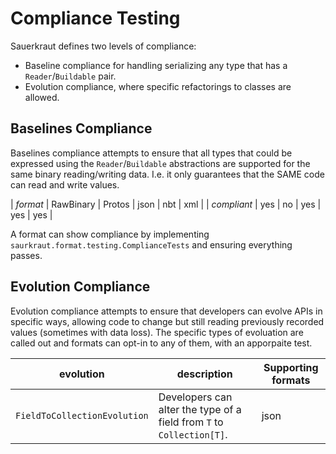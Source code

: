 # Compliance Testing

Sauerkraut defines two levels of compliance:
- Baseline compliance for handling serializing any type that has a `Reader`/`Buildable`
  pair.
- Evolution compliance, where specific refactorings to classes are allowed.


## Baselines Compliance

Baselines compliance attempts to ensure that all types that could be expressed using the `Reader`/`Buildable`
abstractions are supported for the same binary reading/writing data.   I.e. it only guarantees that the SAME
code can read and write values.


| *format*     | RawBinary | Protos | json | nbt | xml |
| *compliant*  | yes       | no     | yes  | yes | yes |

A format can show compliance by implementing `saurkraut.format.testing.ComplianceTests` and ensuring everything passes.

## Evolution Compliance

Evolution compliance attempts to ensure that developers can evolve APIs in specific ways, allowing code to change but
still reading previously recorded values (sometimes with data loss).   The specific types of evoluation are
called out and formats can opt-in to any of them, with an apporpaite test.


| evolution                    | description                                                           | Supporting formats |
| ---------------------------- | --------------------------------------------------------------------- | ------------------ |
| `FieldToCollectionEvolution` | Developers can alter the type of a field from `T` to `Collection[T]`. | json               |